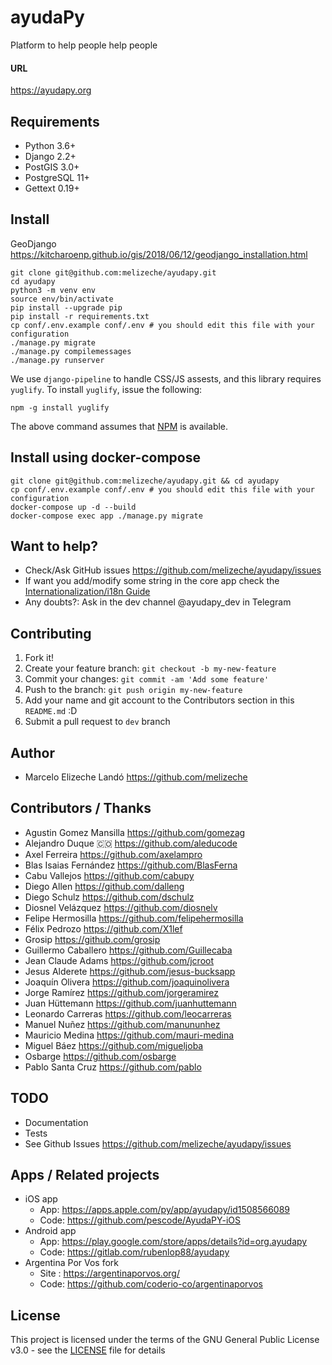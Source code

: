 # ayudaPy

Platform to help people help people

#### URL

https://ayudapy.org

## Requirements

- Python 3.6+
- Django 2.2+
- PostGIS 3.0+
- PostgreSQL 11+
- Gettext 0.19+

## Install

GeoDjango https://kitcharoenp.github.io/gis/2018/06/12/geodjango_installation.html

```
git clone git@github.com:melizeche/ayudapy.git
cd ayudapy
python3 -m venv env
source env/bin/activate
pip install --upgrade pip
pip install -r requirements.txt
cp conf/.env.example conf/.env # you should edit this file with your configuration
./manage.py migrate
./manage.py compilemessages
./manage.py runserver
```

We use `django-pipeline` to handle CSS/JS assests, and this library requires `yuglify`. To install `yuglify`, issue the following:

```
npm -g install yuglify
```

The above command assumes that [NPM](https://www.npmjs.com/get-npm) is available.

## Install using docker-compose

```
git clone git@github.com:melizeche/ayudapy.git && cd ayudapy
cp conf/.env.example conf/.env # you should edit this file with your configuration
docker-compose up -d --build
docker-compose exec app ./manage.py migrate
```

## Want to help?

* Check/Ask GitHub issues https://github.com/melizeche/ayudapy/issues
* If want you add/modify some string in the core app check the [Internationalization/i18n Guide](I18N-GUIDE.md)
* Any doubts?: Ask in the dev channel @ayudapy_dev in Telegram

## Contributing

1. Fork it!
2. Create your feature branch: `git checkout -b my-new-feature`
3. Commit your changes: `git commit -am 'Add some feature'`
4. Push to the branch: `git push origin my-new-feature`
5. Add your name and git account to the Contributors section in this `README.md` :D
6. Submit a pull request to `dev` branch

## Author

- Marcelo Elizeche Landó https://github.com/melizeche

## Contributors / Thanks

- Agustin Gomez Mansilla https://github.com/gomezag
- Alejandro Duque 🇨🇴 https://github.com/aleducode
- Axel Ferreira https://github.com/axelampro
- Blas Isaias Fernández https://github.com/BlasFerna
- Cabu Vallejos https://github.com/cabupy
- Diego Allen https://github.com/dalleng
- Diego Schulz https://github.com/dschulz
- Diosnel Velázquez https://github.com/diosnelv
- Felipe Hermosilla https://github.com/felipehermosilla
- Félix Pedrozo https://github.com/X1lef
- Grosip https://github.com/grosip
- Guillermo Caballero https://github.com/Guillecaba
- Jean Claude Adams https://github.com/jcroot
- Jesus Alderete https://github.com/jesus-bucksapp
- Joaquín Olivera https://github.com/joaquinolivera
- Jorge Ramírez https://github.com/jorgeramirez
- Juan Hüttemann https://github.com/juanhuttemann
- Leonardo Carreras https://github.com/leocarreras
- Manuel Nuñez https://github.com/manununhez
- Mauricio Medina https://github.com/mauri-medina
- Miguel Báez https://github.com/migueljoba 
- Osbarge https://github.com/osbarge
- Pablo Santa Cruz https://github.com/pablo

## TODO

- Documentation
- Tests
- See Github Issues https://github.com/melizeche/ayudapy/issues

## Apps / Related projects

* iOS app
  * App: https://apps.apple.com/py/app/ayudapy/id1508566089
  * Code: https://github.com/pescode/AyudaPY-iOS
* Android app 
  * App: https://play.google.com/store/apps/details?id=org.ayudapy
  * Code: https://gitlab.com/rubenlop88/ayudapy
* Argentina Por Vos fork 
  * Site : https://argentinaporvos.org/
  * Code: https://github.com/coderio-co/argentinaporvos

## License

This project is licensed under the terms of the GNU General Public License v3.0 - see the [LICENSE](LICENSE) file for details
